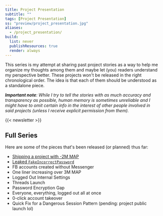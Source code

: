 ```yaml
---
title: Project Presentation
subtitle: ""
tags: [Project Presentation]
ss: "preview/project_presentation.jpg"
aliases:
  - /project_presentation/
build:
  list: never
  publishResources: true
  render: always
---
```


This series is my attempt at sharing past project stories as a way to help me organize my thoughts among them and maybe let (you) readers understand my perspective better. These projects won't be released in the right chronological order. The idea is that each of them should be understood as a standalone piece.

_**Important note**: While I try to tell the stories with as much accuracy and transparency as possible, human memory is sometimes unreliable and I might have to omit certain info in the interest of other people involved in said projects (unless I receive explicit permission from them)._

{{< newsletter >}}

## Full Series

Here are some of the pieces that's been released (or planned) thus far:

- [Shipping a project with -2M MAP](/blog/2025-10-03-shipping-negative-2m-map)
- [Leaked `FakeIncorrectPassword`](/blog/2025-10-31-leaked-fakeincorrectpassword)
- FB accounts created without Messenger
- One liner increasing over 3M MAP
- Logged Out Internal Settings
- Threads Launch
- Password Encryption Gap
- Everyone, everything, logged out all at once
- 0-click account takeover
- Quick Fix for a Dangerous Session Pattern (pending: project public launch lol)